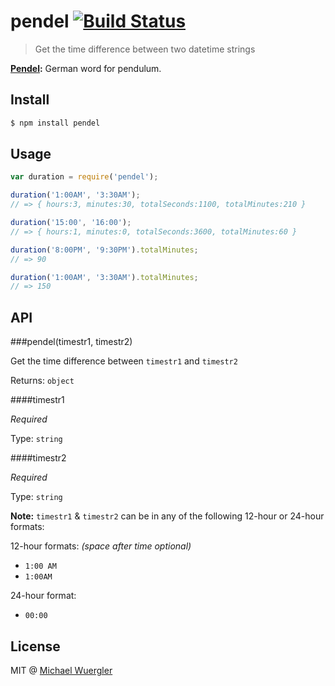 # pendel [![Build Status](https://travis-ci.org/radiovisual/pendel.svg)](https://travis-ci.org/radiovisual/pendel)

> Get the time difference between two datetime strings

**[Pendel](https://de.wikipedia.org/wiki/Pendel):** German word for pendulum. 

## Install
```sh
$ npm install pendel
```

## Usage

```js
var duration = require('pendel');

duration('1:00AM', '3:30AM');
// => { hours:3, minutes:30, totalSeconds:1100, totalMinutes:210 }

duration('15:00', '16:00');
// => { hours:1, minutes:0, totalSeconds:3600, totalMinutes:60 }

duration('8:00PM', '9:30PM').totalMinutes;
// => 90

duration('1:00AM', '3:30AM').totalMinutes;
// => 150

```

## API

###pendel(timestr1, timestr2)

Get the time difference between `timestr1` and `timestr2`

Returns: `object`

####timestr1

*Required*

Type: `string`

####timestr2

*Required*

Type: `string`

**Note:** `timestr1` & `timestr2` can be in any of the following 12-hour or 24-hour formats:

12-hour formats: *(space after time optional)*

- `1:00 AM`
- `1:00AM`

24-hour format:

- `00:00`


## License

MIT @ [Michael Wuergler](http://www.numetriclabs.com)


